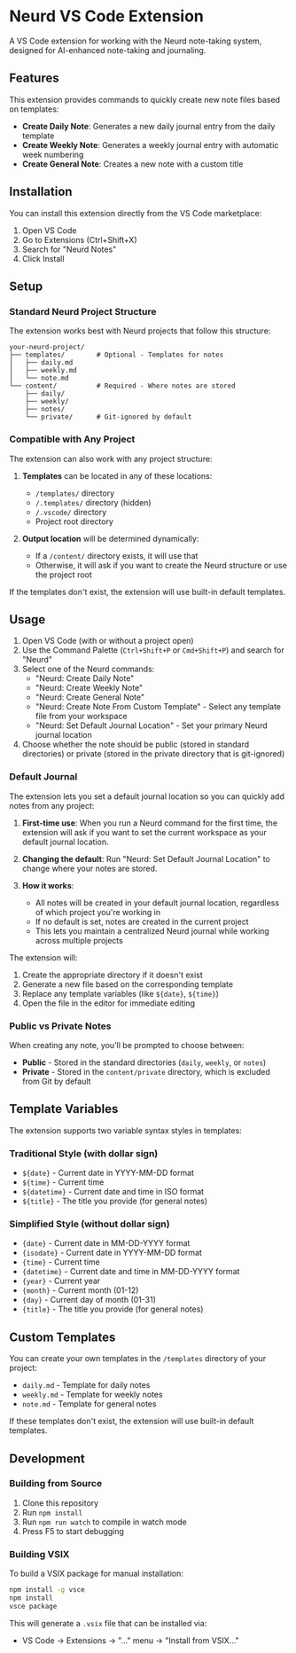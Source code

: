 # Neurd VS Code Extension

A VS Code extension for working with the Neurd note-taking system, designed for AI-enhanced note-taking and journaling.

## Features

This extension provides commands to quickly create new note files based on templates:

- **Create Daily Note**: Generates a new daily journal entry from the daily template
- **Create Weekly Note**: Generates a weekly journal entry with automatic week numbering
- **Create General Note**: Creates a new note with a custom title

## Installation

You can install this extension directly from the VS Code marketplace:

1. Open VS Code
2. Go to Extensions (Ctrl+Shift+X)
3. Search for "Neurd Notes"
4. Click Install

## Setup

### Standard Neurd Project Structure

The extension works best with Neurd projects that follow this structure:

```
your-neurd-project/
├── templates/        # Optional - Templates for notes
│   ├── daily.md
│   ├── weekly.md
│   └── note.md
└── content/          # Required - Where notes are stored
    ├── daily/
    ├── weekly/
    ├── notes/
    └── private/      # Git-ignored by default
```

### Compatible with Any Project

The extension can also work with any project structure:

1. **Templates** can be located in any of these locations:
   - `/templates/` directory
   - `/.templates/` directory (hidden)
   - `/.vscode/` directory
   - Project root directory

2. **Output location** will be determined dynamically:
   - If a `/content/` directory exists, it will use that
   - Otherwise, it will ask if you want to create the Neurd structure or use the project root

If the templates don't exist, the extension will use built-in default templates.

## Usage

1. Open VS Code (with or without a project open)
2. Use the Command Palette (`Ctrl+Shift+P` or `Cmd+Shift+P`) and search for "Neurd"
3. Select one of the Neurd commands:
   - "Neurd: Create Daily Note"
   - "Neurd: Create Weekly Note"
   - "Neurd: Create General Note"
   - "Neurd: Create Note From Custom Template" - Select any template file from your workspace
   - "Neurd: Set Default Journal Location" - Set your primary Neurd journal location
4. Choose whether the note should be public (stored in standard directories) or private (stored in the private directory that is git-ignored)

### Default Journal

The extension lets you set a default journal location so you can quickly add notes from any project:

1. **First-time use**: When you run a Neurd command for the first time, the extension will ask if you want to set the current workspace as your default journal location.

2. **Changing the default**: Run "Neurd: Set Default Journal Location" to change where your notes are stored.

3. **How it works**:
   - All notes will be created in your default journal location, regardless of which project you're working in
   - If no default is set, notes are created in the current project
   - This lets you maintain a centralized Neurd journal while working across multiple projects

The extension will:
1. Create the appropriate directory if it doesn't exist
2. Generate a new file based on the corresponding template
3. Replace any template variables (like `${date}`, `${time}`)
4. Open the file in the editor for immediate editing

### Public vs Private Notes

When creating any note, you'll be prompted to choose between:

- **Public** - Stored in the standard directories (`daily`, `weekly`, or `notes`)
- **Private** - Stored in the `content/private` directory, which is excluded from Git by default

## Template Variables

The extension supports two variable syntax styles in templates:

### Traditional Style (with dollar sign)
- `${date}` - Current date in YYYY-MM-DD format
- `${time}` - Current time
- `${datetime}` - Current date and time in ISO format
- `${title}` - The title you provide (for general notes)

### Simplified Style (without dollar sign)
- `{date}` - Current date in MM-DD-YYYY format
- `{isodate}` - Current date in YYYY-MM-DD format
- `{time}` - Current time
- `{datetime}` - Current date and time in MM-DD-YYYY format
- `{year}` - Current year
- `{month}` - Current month (01-12)
- `{day}` - Current day of month (01-31)
- `{title}` - The title you provide (for general notes)

## Custom Templates

You can create your own templates in the `/templates` directory of your project:

- `daily.md` - Template for daily notes
- `weekly.md` - Template for weekly notes
- `note.md` - Template for general notes

If these templates don't exist, the extension will use built-in default templates.

## Development

### Building from Source

1. Clone this repository
2. Run `npm install`
3. Run `npm run watch` to compile in watch mode
4. Press F5 to start debugging

### Building VSIX

To build a VSIX package for manual installation:

```bash
npm install -g vsce
npm install
vsce package
```

This will generate a `.vsix` file that can be installed via:
- VS Code -> Extensions -> "..." menu -> "Install from VSIX..."